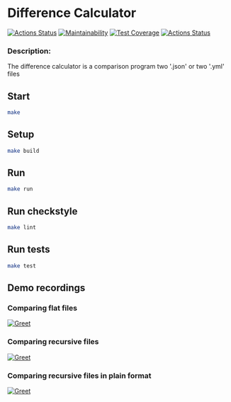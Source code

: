 # Difference Calculator

[![Actions Status](https://github.com/bsa2609/java-project-71/actions/workflows/main.yml/badge.svg)](https://github.com/bsa2609/java-project-71/actions)
[![Maintainability](https://api.codeclimate.com/v1/badges/5adee39f96ab91910ea2/maintainability)](https://codeclimate.com/github/bsa2609/java-project-71/maintainability)
[![Test Coverage](https://api.codeclimate.com/v1/badges/5adee39f96ab91910ea2/test_coverage)](https://codeclimate.com/github/bsa2609/java-project-71/test_coverage)
[![Actions Status](https://github.com/bsa2609/java-project-71/actions/workflows/hexlet-check.yml/badge.svg)](https://github.com/bsa2609/java-project-71/actions)

### Description:
The difference calculator is a comparison program two '.json' or two '.yml' files

## Start

```bash
make
```

## Setup

```bash
make build
```

## Run

```bash
make run
```

## Run checkstyle

```bash
make lint
```

## Run tests

```bash
make test
```

## Demo recordings

### Comparing flat files 
[![Greet](https://asciinema.org/a/sj3wnXJ4o9CfLr8ViG07jkpG6.svg)](https://asciinema.org/a/sj3wnXJ4o9CfLr8ViG07jkpG6)

### Comparing recursive files
[![Greet](https://asciinema.org/a/fJbLLuvZfJs0P4ZiSF67pXiMJ.svg)](https://asciinema.org/a/fJbLLuvZfJs0P4ZiSF67pXiMJ)

### Comparing recursive files in plain format
[![Greet](https://asciinema.org/a/YOukqhkEiqtmc7hlY5kZDqzAh.svg)](https://asciinema.org/a/YOukqhkEiqtmc7hlY5kZDqzAh)
